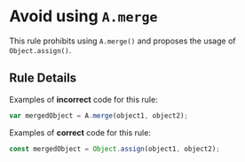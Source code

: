 # Avoid using `A.merge`

This rule prohibits using `A.merge()` and proposes the usage of `Object.assign()`.

## Rule Details

Examples of **incorrect** code for this rule:

```js
var mergedObject = A.merge(object1, object2);
```

Examples of **correct** code for this rule:

```js
const mergedObject = Object.assign(object1, object2);
```

